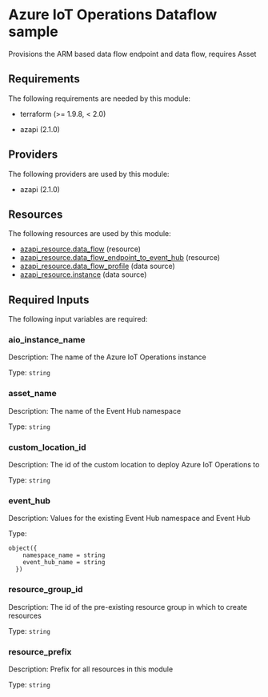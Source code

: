 <!-- BEGIN_TF_DOCS -->
# Azure IoT Operations Dataflow sample

Provisions the ARM based data flow endpoint and data flow, requires Asset

## Requirements

The following requirements are needed by this module:

- terraform (>= 1.9.8, < 2.0)

- azapi (2.1.0)

## Providers

The following providers are used by this module:

- azapi (2.1.0)

## Resources

The following resources are used by this module:

- [azapi_resource.data_flow](https://registry.terraform.io/providers/Azure/azapi/2.1.0/docs/resources/resource) (resource)
- [azapi_resource.data_flow_endpoint_to_event_hub](https://registry.terraform.io/providers/Azure/azapi/2.1.0/docs/resources/resource) (resource)
- [azapi_resource.data_flow_profile](https://registry.terraform.io/providers/Azure/azapi/2.1.0/docs/data-sources/resource) (data source)
- [azapi_resource.instance](https://registry.terraform.io/providers/Azure/azapi/2.1.0/docs/data-sources/resource) (data source)

## Required Inputs

The following input variables are required:

### aio\_instance\_name

Description: The name of the Azure IoT Operations instance

Type: `string`

### asset\_name

Description: The name of the Event Hub namespace

Type: `string`

### custom\_location\_id

Description: The id of the custom location to deploy Azure IoT Operations to

Type: `string`

### event\_hub

Description: Values for the existing Event Hub namespace and Event Hub

Type:

```hcl
object({
    namespace_name = string
    event_hub_name = string
  })
```

### resource\_group\_id

Description: The id of the pre-existing resource group in which to create resources

Type: `string`

### resource\_prefix

Description: Prefix for all resources in this module

Type: `string`
<!-- END_TF_DOCS -->

